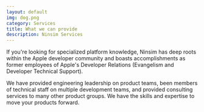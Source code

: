 ```yaml
---
layout: default
img: dog.png
category: Services
title: What we can provide
description: Ninsim Services
---
```

If you're looking for specialized platform knowledge, Ninsim has deep roots within the Apple developer community and boasts accomplishments as former employees of Apple's Developer Relations (Evangelism and Developer Technical Support). 

We have provided engineering leadership on product teams, been members of technical staff on multiple development teams, and provided consulting services to many other product groups. We have the skills and expertise to move your products forward.